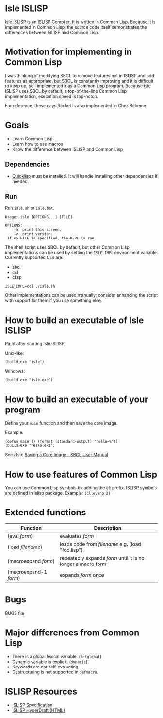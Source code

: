 # Isle ISLISP
Isle ISLISP is an [ISLISP](https://en.wikipedia.org/wiki/ISLISP) Compiler. It
is written in Common Lisp. Because it is implemented in Common Lisp, the
source code itself demonstrates the differences between ISLISP and Common
Lisp.

# Motivation for implementing in Common Lisp
I was thinking of modifying SBCL to remove features not in ISLISP and add
features as appropriate, but SBCL is constantly improving and it is difficult
to keep up, so I implemented it as a Common Lisp program. Because Isle ISLISP
uses SBCL by default, a top-of-the-line Common Lisp implementation, execution
speed is top-notch.

For reference, these days Racket is also implemented in Chez Scheme.

# Goals
* Learn Common Lisp
* Learn how to use macros
* Know the difference between ISLISP and Common Lisp

## Dependencies

* [Quicklisp](https://www.quicklisp.org/beta/) must be installed. It will
  handle installing other dependencies if needed.

## Run

Run `isle.sh` or `isle.bat`.
```
Usage: isle [OPTIONS...] [FILE]

OPTIONS:
    -h  print this screen.
    -v  print version.
 If no FILE is specified, the REPL is run.
```

The shell script uses SBCL by default, but other Common Lisp implementations
can be used by setting the `ISLE_IMPL` environment variable. Currently
supported CLs are:

* sbcl
* ccl
* clisp

```
ISLE_IMPL=ccl ./isle.sh
```

Other implementations can be used manually; consider enhancing the script with
support for them if you use something else.

# How to build an executable of Isle ISLISP
Right after starting Isle ISLISP,

Unix-like:
```
(build-exe "isle")
```

Windows:
```
(build-exe "isle.exe")
```

# How to build an executable of your program
Define your `main` function and then save the core image.

Example:
```
(defun main () (format (standard-output) "hello~%"))
(build-exe "hello.exe")
```
See also: [Saving a Core Image - SBCL User Manual](http://www.sbcl.org/manual/#Saving-a-Core-Image)

# How to use features of Common Lisp
You can use Common Lisp symbols by adding the cl: prefix. ISLISP symbols are defined in islisp package.
Example: `(cl:evenp 2)`

# Extended functions
| Function               | Description                                                  |
|------------------------|--------------------------------------------------------------|
| (eval *form*)          | evaluates *form*                                             |
| (load *filename*)      | loads code from *filename* e.g. (load "foo.lisp")            |
| (macroexpand *form*)   | repeatedly expands *form* until it is no longer a macro form |
| (macroexpand-1 *form*) | expands *form* once                                          |

# Bugs
[BUGS file](BUGS.md)

# Major differences from Common Lisp
* There is a global lexical variable. (`defglobal`)
* Dynamic variable is explicit. (`dynamic`)
* Keywords are not self-evaluating.
* Destructuring is not supported in `defmacro`.

# ISLISP Resources
* [ISLISP Specification](http://www.islisp.org/ISLisp-spec.html)
* [ISLISP HyperDraft (HTML)](https://islisp-dev.github.io/ISLispHyperDraft/islisp-v23.html)

